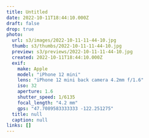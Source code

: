 ```yaml
---
title: Untitled
date: 2022-10-11T18:44:10.000Z
draft: false
drop: true
photo:
  url: s3/images/2022-10-11-11-44-10.jpg
  thumb: s3/thumbs/2022-10-11-11-44-10.jpg
  preview: s3/previews/2022-10-11-11-44-10.jpg
  created: 2022-10-11T18:44:10.000Z
  exif:
    make: Apple
    model: "iPhone 12 mini"
    lens: "iPhone 12 mini back camera 4.2mm f/1.6"
    iso: 32
    aperture: 1.6
    shutter_speed: 1/6135
    focal_length: "4.2 mm"
    gps: "47.7089583333333 -122.251275"
  title: null
  caption: null
links: []
---
```

